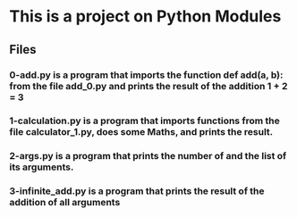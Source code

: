 # __This is a project on Python Modules__

## __Files__

### 0-add.py is a program that imports the function def add(a, b): from the file add_0.py and prints the result of the addition 1 + 2 = 3

### 1-calculation.py is a program that imports functions from the file calculator_1.py, does some Maths, and prints the result.

###  2-args.py is a program that prints the number of and the list of its arguments.

### 3-infinite_add.py is a program that prints the result of the addition of all arguments

